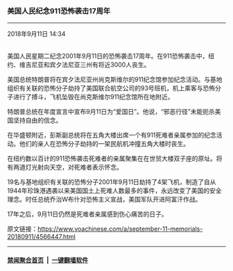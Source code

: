 ### 美国人民纪念911恐怖袭击17周年
------------------------

<div class="published">
 <span class="date" title="中国时间">
  <time datetime="2018-09-11T14:34:57+08:00">
   2018年9月11日 14:34
  </time>
 </span>
</div>
<br/>
<div class="wsw">
 <p>
  美国人民星期二纪念2001年9月11日的恐怖袭击17周年。在911恐怖袭击中，纽约、维吉尼亚和宾夕法尼亚三州有将近3000人丧生。
 </p>
 <p>
  美国总统特朗普将在宾夕法尼亚州尚克斯维尔的911纪念馆参加纪念活动。与基地组织有关联的恐怖分子劫持了美国联合航空公司的93号班机，机上乘客与恐怖分子进行了搏斗，飞机坠毁在尚克斯维尔911纪念馆所在地附近。
 </p>
 <p>
  特朗普总统在年度宣言中宣布9月11日为“爱国日”。他说，“邪恶行径”未能扼杀美国坚持自由的信念。
 </p>
 <p>
  在华盛顿附近，彭斯副总统将在五角大楼出席一个有911死难者亲属参加的纪念活动。他们的亲人在恐怖分子劫持的一架民航机冲撞五角大楼时丧生。
 </p>
 <p>
  在纽约数以百计的911恐怖袭击死难者的亲属聚集在在世贸大楼双子座的原址。将有两道灯光射向天空，对死难者表示怀念。
 </p>
 <p>
  19名与基地组织有关联的恐怖分子2001年9月11日劫持了4架飞机，制造了自从1944年珍珠港遇袭以来美国国土上死难人数最多的事件，永远改变了美国的安全理念。时任总统乔治W布什对恐怖主义宣战，美国军队开进阿富汗作战。
 </p>
 <p>
  17年之后，9月11日仍然是死难者亲属感到伤心痛苦的日子。
 </p>
</div>

原文链接：https://www.voachinese.com/a/september-11-memorials-20180911/4566447.html


------------------------
#### [禁闻聚合首页](https://github.com/gfw-breaker/banned-news/blob/master/README.md) &nbsp;|&nbsp;  [一键翻墙软件](https://github.com/gfw-breaker/nogfw/blob/master/README.md)